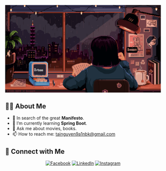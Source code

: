 <div>

<img src="assets/4.gif"/>

</div>

## 👨‍💻 About Me

-   🔭 In search of the great **Manifesto**.
-   🌱 I’m currently learning **Spring Boot**.
-   💬 Ask me about movies, books.
-   📫 How to reach me: tainguyen9a1nbk@gmail.com

## 👋 Connect with Me

<div align="center">

[![Facebook](https://img.shields.io/badge/Facebook-%231877F2.svg?style=for-the-badge&logo=facebook&logoColor=white)](https://www.facebook.com/neyugniat1607/)
[![LinkedIn](https://img.shields.io/badge/LinkedIn-%230077B5.svg?style=for-the-badge&logo=linkedin&logoColor=white)](https://www.linkedin.com/in/neyugniat16072003/)
[![Instagram](https://img.shields.io/badge/Instagram-%23E4405F.svg?style=for-the-badge&logo=instagram&logoColor=white)](https://www.instagram.com/neyugn_iat/)

</div>
